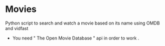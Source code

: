 # Movies
Python script to search and watch a movie based on its name using OMDB and vidfast

- You need " The Open Movie Database " api in order to work . 
